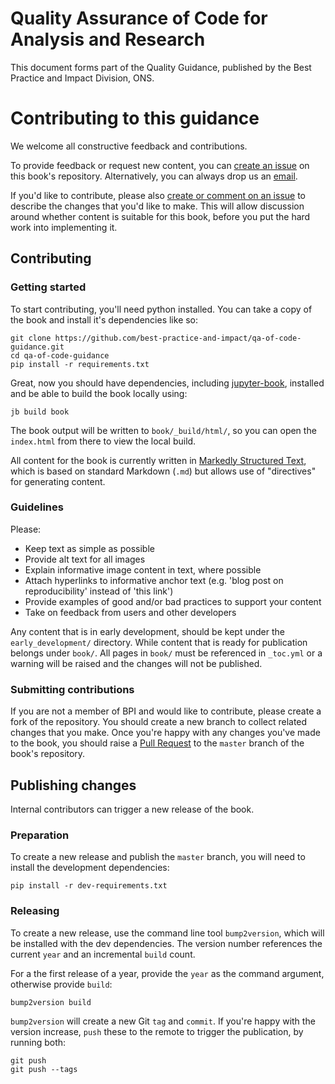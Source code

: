 # Quality Assurance of Code for Analysis and Research

This document forms part of the Quality Guidance, published by the Best Practice and Impact Division, ONS.


# Contributing to this guidance

We welcome all constructive feedback and contributions.

To provide feedback or request new content, you can [create an issue](https://github.com/best-practice-and-impact/qa-of-code-guidance/issues) on this book's repository.
Alternatively, you can always drop us an [email](gsshelp@statistics.gov.uk).

If you'd like to contribute, please also [create or comment on an issue](https://github.com/best-practice-and-impact/qa-of-code-guidance/issues) to describe the changes that you'd like to make.
This will allow discussion around whether content is suitable for this book, before you put the hard work into implementing it.


## Contributing


### Getting started

To start contributing, you'll need python installed.
You can take a copy of the book and install it's dependencies like so:

```
git clone https://github.com/best-practice-and-impact/qa-of-code-guidance.git
cd qa-of-code-guidance
pip install -r requirements.txt
```

Great, now you should have dependencies, including [jupyter-book](https://jupyterbook.org/intro.html), installed and be able to build the book locally using:

```
jb build book
```

The book output will be written to `book/_build/html/`, so you can open the `index.html` from there to view the local build.

All content for the book is currently written in [Markedly Structured Text](https://myst-parser.readthedocs.io/en/latest/), which is based on standard Markdown (`.md`) but allows use of "directives" for generating content.


### Guidelines

Please:
* Keep text as simple as possible
* Provide alt text for all images
* Explain informative image content in text, where possible
* Attach hyperlinks to informative anchor text (e.g. 'blog post on reproducibility' instead of 'this link')
* Provide examples of good and/or bad practices to support your content
* Take on feedback from users and other developers

Any content that is in early development, should be kept under the `early_development/` directory.
While content that is ready for publication belongs under `book/`.
All pages in `book/` must be referenced in `_toc.yml` or a warning will be raised and the changes will not be published.


### Submitting contributions

If you are not a member of BPI and would like to contribute, please create a fork of the repository.
You should create a new branch to collect related changes that you make.
Once you're happy with any changes you've made to the book, you should raise a [Pull Request](https://github.com/best-practice-and-impact/qa-of-code-guidance/pulls) to the `master` branch of the book's repository.

## Publishing changes

Internal contributors can trigger a new release of the book.

### Preparation

To create a new release and publish the `master` branch, you will need to install the development dependencies:

```
pip install -r dev-requirements.txt
```

### Releasing

To create a new release, use the command line tool `bump2version`, which will be installed with the dev dependencies.
The version number references the current `year` and an incremental `build` count.

For a the first release of a year, provide the `year` as the command argument, otherwise provide `build`:

```
bump2version build
```

`bump2version` will create a new Git `tag` and `commit`.
If you're happy with the version increase, `push` these to the remote to trigger the publication, by running both:

```
git push
git push --tags
```
